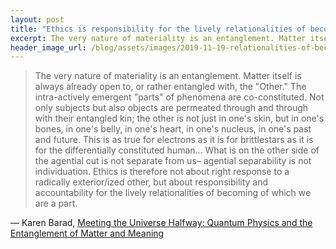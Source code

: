 ```yaml
---
layout: post
title: "Ethics is responsibility for the lively relationalities of becoming"
excerpt: The very nature of materiality is an entanglement. Matter itself is always already open to, or rather entangled with, the "Other." The intra-actively emergent "parts" of phenomena are co-constituted.
header_image_url: /blog/assets/images/2019-11-19-relationalities-of-becoming/photo-1517083885098-29acf9acb99c.jpeg
---
```


> The very nature of materiality is an entanglement. Matter itself is always already open to, or rather entangled with, the "Other." The intra-actively emergent "parts" of phenomena are co-constituted. Not only subjects but also objects are permeated through and through with their entangled kin; the other is not just in one's skin, but in one's bones, in one's belly, in one's heart, in one's nucleus, in one's past and future. This is as true for electrons as it is for brittlestars as it is for the differentially constituted human... What is on the other side of the agential cut is not separate from us&ndash; agential separability is not individuation. Ethics is therefore not about right response to a radically exterior/ized other, but about responsibility and accountability for the lively relationalities of becoming of which we are a part.

― Karen Barad, [Meeting the Universe Halfway: Quantum Physics and the Entanglement of Matter and Meaning](https://www.goodreads.com/work/quotes/724258)

